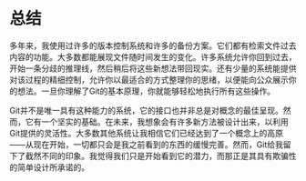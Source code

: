# 总结

多年来，我使用过许多的版本控制系统和许多的备份方案。它们都有检索文件过去内容的功能。大多数都能展现文件随时间发生的变化。许多系统允许你回到过去，开始一条分歧的推理线，然后稍后将这些新想法带回现实。还有少量的系统能提供对该过程的精细控制，允许你以最适合的方式整理你的思绪，以便能向公众展示你的想法。一旦你理解了Git的基本原理，你就能够轻松地执行所有这些操作。

Git并不是唯一具有这种能力的系统，它的接口也并非总是对概念的最佳呈现。然而，它有一个坚实的基础。在未来，我想象会有许多新方法被设计出来，以利用Git提供的灵活性。大多数其他系统让我相信它们已经达到了一个概念上的高原——从现在开始，一切都只会是我之前看到的东西的缓慢完善。然而，Git给我留下了截然不同的印象。我觉得我们只是开始看到它的潜力，而那正是其具有欺骗性的简单设计所承诺的。
